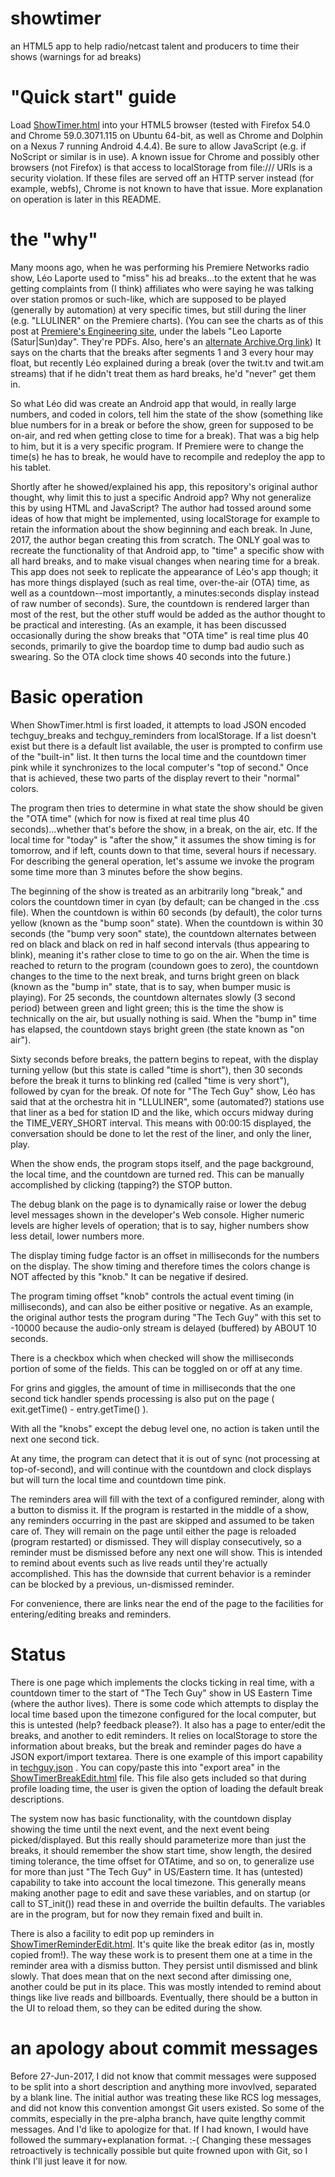 # showtimer
an HTML5 app to help radio/netcast talent and producers to time their
shows (warnings for ad breaks)

# "Quick start" guide

Load [ShowTimer.html](ShowTimer.html) into your HTML5 browser (tested
with Firefox 54.0 and Chrome 59.0.3071.115 on Ubuntu 64-bit, as well
as Chrome and Dolphin on a Nexus 7 running Android 4.4.4). Be sure to
allow JavaScript (e.g. if NoScript or similar is in use).  A known
issue for Chrome and possibly other browsers (not Firefox) is that
access to localStorage from file:/// URIs is a security violation.  If
these files are served off an HTTP server instead (for example,
webfs), Chrome is not known to have that issue.  More explanation on
operation is later in this README.

# the "why"

Many moons ago, when he was performing his Premiere Networks radio
show, Léo Laporte used to "miss" his ad breaks...to the extent that he
was getting complaints from (I think) affiliates who were saying he
was talking over station promos or such-like, which are supposed to be
played (generally by automation) at very specific times, but still
during the liner (e.g. "LLULINER" on the Premiere charts).  (You can
see the charts as of this post at [Premiere's Engineering
site](http://engineering.premiereradio.com/files/pages/showclocks.html),
under the labels "Leo Laporte (Satur|Sun)day".  They're PDFs. Also,
here's an [alternate Archive.Org
link](http://web.archive.org/web/20170616232341/http://engineering.premiereradio.com/pro4p/files/clocks/XDS%20Aff%20Leo%20Laporte%20Saturday.pdf))
It says on the charts that the breaks after segments 1 and 3 every
hour may float, but recently Léo explained during a break (over the
twit.tv and twit.am streams) that if he didn't treat them as hard
breaks, he'd "never" get them in.

So what Léo did was create an Android app that would, in really large
numbers, and coded in colors, tell him the state of the show
(something like blue numbers for in a break or before the show, green
for supposed to be on-air, and red when getting close to time for a
break).  That was a big help to him, but it is a very specific
program.  If Premiere were to change the time(s) he has to break, he
would have to recompile and redeploy the app to his tablet.

Shortly after he showed/explained his app, this repository's original
author thought, why limit this to just a specific Android app?  Why
not generalize this by using HTML and JavaScript?  The author had
tossed around some ideas of how that might be implemented, using
localStorage for example to retain the information about the show
beginning and each break.  In June, 2017, the author began creating
this from scratch.  The ONLY goal was to recreate the functionality of
that Android app, to "time" a specific show with all hard breaks, and
to make visual changes when nearing time for a break.  This app does
not seek to replicate the appearance of Léo's app though; it has more
things displayed (such as real time, over-the-air (OTA) time, as well
as a countdown--most importantly, a minutes:seconds display instead of
raw number of seconds).  Sure, the countdown is rendered larger than
most of the rest, but the other stuff would be added as the author
thought to be practical and interesting.  (As an example, it has been
discussed occasionally during the show breaks that "OTA time" is real
time plus 40 seconds, primarily to give the boardop time to dump bad
audio such as swearing.  So the OTA clock time shows 40 seconds into
the future.)

# Basic operation

When ShowTimer.html is first loaded, it attempts to load JSON encoded
techguy_breaks and techguy_reminders from localStorage.  If a list
doesn't exist but there is a default list available, the user is
prompted to confirm use of the "built-in" list.  It then turns the
local time and the countdown timer pink while it synchronizes to the
local computer's "top of second."  Once that is achieved, these two
parts of the display revert to their "normal" colors.

The program then tries to determine in what state the show should be
given the "OTA time" (which for now is fixed at real time plus 40
seconds)...whether that's before the show, in a break, on the air,
etc.  If the local time for "today" is "after the show," it assumes
the show timing is for tomorrow, and if left, counts down to that
time, several hours if necessary.  For describing the general
operation, let's assume we invoke the program some time more than 3
minutes before the show begins.

The beginning of the show is treated as an arbitrarily long "break,"
and colors the countdown timer in cyan (by default; can be changed in
the .css file).  When the countdown is within 60 seconds (by default),
the color turns yellow (known as the "bump soon" state).  When the
countdown is within 30 seconds (the "bump very soon" state), the
countdown alternates between red on black and black on red in half
second intervals (thus appearing to blink), meaning it's rather close
to time to go on the air.  When the time is reached to return to the
program (coundown goes to zero), the countdown changes to the time to
the next break, and turns bright green on black (known as the "bump
in" state, that is to say, when bumper music is playing).  For 25
seconds, the countdown alternates slowly (3 second period) between
green and light green; this is the time the show is technically on the
air, but usually nothing is said.  When the "bump in" time has
elapsed, the countdown stays bright green (the state known as "on
air").

Sixty seconds before breaks, the pattern begins to repeat, with the
display turning yellow (but this state is called "time is short"),
then 30 seconds before the break it turns to blinking red (called
"time is very short"), followed by cyan for the break.  Of note for
"The Tech Guy" show, Léo has said that at the orchestra hit in
"LLULINER", some (automated?) stations use that liner as a bed for
station ID and the like, which occurs midway during the
TIME_VERY_SHORT interval.  This means with 00:00:15 displayed, the
conversation should be done to let the rest of the liner, and only the
liner, play.

When the show ends, the program stops itself, and the page background,
the local time, and the countdown are turned red.  This can be
manually accomplished by clicking (tapping?) the STOP button.

The debug blank on the page is to dynamically raise or lower the debug
level messages shown in the developer's Web console. Higher numeric
levels are higher levels of operation; that is to say, higher numbers
show less detail, lower numbers more.

The display timing fudge factor is an offset in milliseconds for the
numbers on the display.  The show timing and therefore times the
colors change is NOT affected by this "knob."  It can be negative if
desired.

The program timing offset "knob" controls the actual event timing (in
milliseconds), and can also be either positive or negative.  As an
example, the original author tests the program during "The Tech Guy"
with this set to -10000 because the audio-only stream is delayed
(buffered) by ABOUT 10 seconds.

There is a checkbox which when checked will show the milliseconds
portion of some of the fields.  This can be toggled on or off at any
time.

For grins and giggles, the amount of time in milliseconds that the one
second tick handler spends processing is also put on the page (
exit.getTime() - entry.getTime() ).

With all the "knobs" except the debug level one, no action is taken
until the next one second tick.

At any time, the program can detect that it is out of sync (not
processing at top-of-second), and will continue with the countdown and
clock displays but will turn the local time and countdown time pink.

The reminders area will fill with the text of a configured reminder,
along with a button to dismiss it.  If the program is restarted in the
middle of a show, any reminders occurring in the past are skipped and
assumed to be taken care of.  They will remain on the page until
either the page is reloaded (program restarted) or dismissed.  They
will display consecutively, so a reminder must be dismissed before any
next one will show.  This is intended to remind about events such as
live reads until they're actually accomplished.  This has the downside
that current behavior is a reminder can be blocked by a previous,
un-dismissed reminder.

For convenience, there are links near the end of the page to the
facilities for entering/editing breaks and reminders.

# Status

There is one page which implements the clocks ticking in real time,
with a countdown timer to the start of "The Tech Guy" show in US
Eastern Time (where the author lives).  There is some code which
attempts to display the local time based upon the timezone configured
for the local computer, but this is untested (help?  feedback
please?).  It also has a page to enter/edit the breaks, and another to
edit reminders.  It relies on localStorage to store the information
about breaks, but the break and reminder pages do have a JSON
export/import textarea.  There is one example of this import
capability in [techguy.json](techguy.json) .  You can copy/paste this
into "export area" in the
[ShowTimerBreakEdit.html](ShowTimerBreakEdit.html) file.  This file
also gets included so that during profile loading time, the user is
given the option of loading the default break descriptions.

The system now has basic functionality, with the countdown display
showing the time until the next event, and the next event being
picked/displayed.  But this really should parameterize more than just
the breaks, it should remember the show start time, show length, the
desired timing tolerance, the time offset for OTAtime, and so on, to
generalize use for more than just "The Tech Guy" in US/Eastern time.
It has (untested) capability to take into account the local timezone.
This generally means making another page to edit and save these
variables, and on startup (or call to ST_init()) read these in and
override the builtin defaults.  The variables are in the program, but
for now they remain fixed and built in.

There is also a facility to edit pop up reminders in
[ShowTimerReminderEdit.html](ShowTimerReminderEdit.html).  It's quite
like the break editor (as in, mostly copied from!).  The way these
work is to present them one at a time in the reminder area with a
dismiss button.  They persist until dismissed and blink slowly.  That
does mean that on the next second after dimissing one, another could
be put in its place.  This was mostly intended to remind about things
like live reads and billboards.  Eventually, there should be a button
in the UI to reload them, so they can be edited during the show.

# an apology about commit messages

Before 27-Jun-2017, I did not know that commit messages were supposed
to be split into a short description and anything more invovlved,
separated by a blank line.  The initial author was treating these like
RCS log messages, and did not know this convention amongst Git users
existed.  So some of the commits, especially in the pre-alpha branch,
have quite lengthy commit messages.  And I'd like to apologize for
that.  If I had known, I would have followed the summary+explanation
format. :-( Changing these messages retroactively is technically
possible but quite frowned upon with Git, so I think I'll just leave
it for now.
